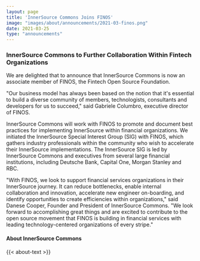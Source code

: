 ```yaml
---
layout: page
title: 'InnerSource Commons Joins FINOS'
image: "images/about/announcements/2021-03-finos.png"
date: 2021-03-25
type: "announcements"
---
```


### InnerSource Commons to Further Collaboration Within Fintech Organizations

We are delighted that to announce that InnerSource Commons is now an associate member of FINOS, the Fintech Open Source Foundation. 

"Our business model has always been based on the notion that it's essential to build a diverse community of members, technologists, consultants and developers for us to succeed," said Gabriele Columbro, executive director of FINOS. 

InnerSource Commons will work with FINOS to promote and document best practices for implementing InnerSource within financial organizations. We initiated the InnerSource Special Interest Group (SIG) with FINOS, which gathers industry professionals within the community who wish to accelerate their InnerSource implementations. The InnerSource SIG is led by InnerSource Commons and executives from several large financial institutions, including Deutsche Bank, Capital One, Morgan Stanley and RBC.

"With FINOS, we look to support financial services organizations in their InnerSource journey. It can reduce bottlenecks, enable internal collaboration and innovation, accelerate new engineer on-boarding, and identify opportunities to create efficiencies within organizations," said Danese Cooper, Founder and President of InnerSource Commons. "We look forward to accomplishing great things and are excited to contribute to the open source movement that FINOS is building in financial services with leading technology-centered organizations of every stripe."

#### About InnerSource Commons

<p>
{{< about-text >}}
</p>